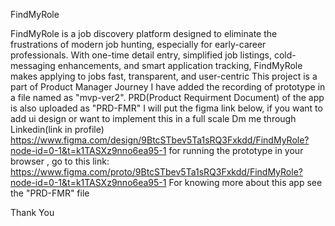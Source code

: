 FindMyRole

FindMyRole is a job discovery platform designed to eliminate the frustrations of modern job hunting, especially for early-career professionals.
With one-time detail entry, simplified job listings, cold-messaging enhancements, and smart application tracking, FindMyRole makes applying to jobs fast, transparent, and user-centric
This project is a part of Product Manager Journey
I have added the recording of prototype in a file named as "mvp-ver2". PRD(Product Requirment Document) of the app is also uploaded as "PRD-FMR"
I will put the figma link below, if you want to add ui design or want to implement this in a full scale Dm me through Linkedin(link in profile)
https://www.figma.com/design/9BtcSTbev5Ta1sRQ3Fxkdd/FindMyRole?node-id=0-1&t=k1TASXz9nno6ea95-1
for running the prototype in your browser , go to this link: https://www.figma.com/proto/9BtcSTbev5Ta1sRQ3Fxkdd/FindMyRole?node-id=0-1&t=k1TASXz9nno6ea95-1
For knowing more about this app see the "PRD-FMR" file

Thank You
